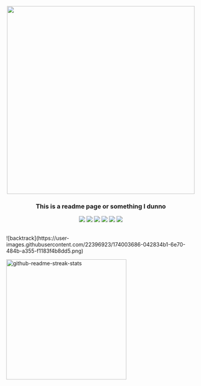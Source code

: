<p align="center"><img width="500" src="https://i.pinimg.com/originals/0f/59/36/0f5936ee9037876e4b4f79eb7755ed1b.gif"></p>
<h3 align="center">This is a readme page or something I dunno</h3>
 <p align="center">
  <img src="https://img.shields.io/badge/Atom-66595C?style=for-the-badge&logo=Atom&logoColor=white" />
  <img src="https://img.shields.io/badge/Python-3776AB?style=for-the-badge&logo=python&logoColor=white" />
  <img src="https://img.shields.io/badge/HTML5-E34F26?style=for-the-badge&logo=html5&logoColor=white" />
  <img src="https://img.shields.io/badge/CSS3-1572B6?style=for-the-badge&logo=css3&logoColor=white" />
  <img src="https://img.shields.io/badge/JavaScript-323330?style=for-the-badge&logo=javascript&logoColor=F7DF1E" />
  <img src="https://img.shields.io/badge/C-00599C?style=for-the-badge&logo=c&logoColor=white" />
</p>
<br>
![backtrack](https://user-images.githubusercontent.com/22396923/174003686-042834b1-6e70-484b-a355-f1183f4b8dd5.png)

<p>
  <img width="320" src="https://denvercoder1-github-readme-stats.vercel.app/api/pin/?username=beakbryno7&repo=personal-files&theme=react&bg_color=272727&title_color=00aeff&icon_color=F8D866&hide_border=true&show_icons=false" alt="github-readme-streak-stats">
</p>
